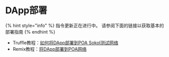 # DApp部署

{% hint style="info" %}
指令更新正在进行中。 请参阅下面的链接以获取基本的部署指南
{% endhint %}

* Truffle教程：[如何将DApp部署到POA Sokol测试网络](https://kauri.io/article/549b50d2318741dbba209110bb9e350e/v12/poa-part-1-develop-and-deploy-a-smart-contract) 
* Remix教程：[将DApp部署到POA网络](https://forum.poa.network/t/tutorial-deploying-your-dapp-to-poa-network/1804)

